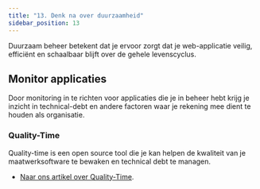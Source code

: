 ```yaml
---
title: "13. Denk na over duurzaamheid"
sidebar_position: 13
---
```


Duurzaam beheer betekent dat je ervoor zorgt dat je web-applicatie veilig, efficiënt en schaalbaar blijft over de gehele levenscyclus.

## Monitor applicaties 
Door monitoring in te richten voor applicaties die je in beheer hebt krijg je inzicht in technical-debt en andere factoren waar je rekening mee dient te houden als organisatie.

### Quality-Time 

Quality-time is een open source tool die je kan helpen de kwaliteit van je maatwerksoftware te bewaken en technical debt te managen.

- [Naar ons artikel over Quality-Time](./tools/quality-time).